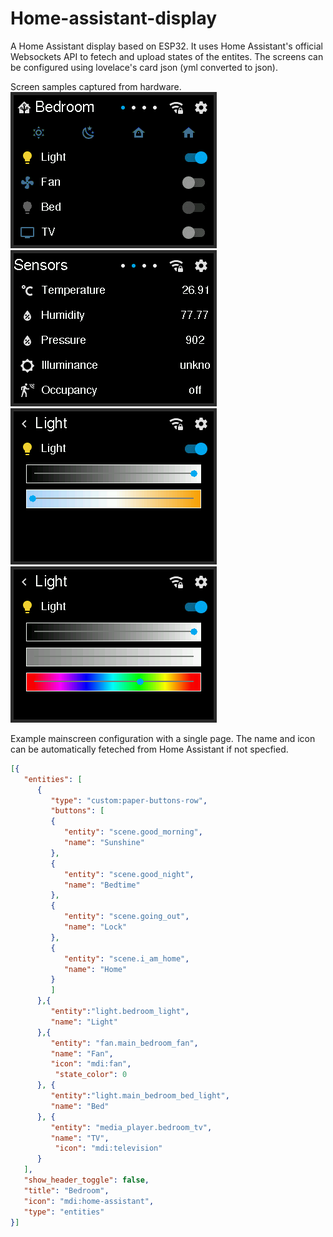 # Home-assistant-display

A Home Assistant display based on ESP32. It uses Home Assistant's official Websockets API to fetech and upload states of the entites. The screens can be configured using lovelace's card json (yml converted to json).

Screen samples captured from hardware.<br />
![alt text](https://github.com/RobinSinghNanda/Home-assistant-display/raw/main/images/main_screen.png?raw=true)
![alt text](https://github.com/RobinSinghNanda/Home-assistant-display/blob/main/images/sensors_screen.png?raw=true)
![alt text](https://github.com/RobinSinghNanda/Home-assistant-display/blob/main/images/light_subscreen.png?raw=true)
![alt text](https://github.com/RobinSinghNanda/Home-assistant-display/blob/main/images/light_subscreen2.png?raw=true)


Example mainscreen configuration with a single page. The name and icon can be automatically feteched from Home Assistant if not specfied. 
```json
[{
   "entities": [
      {
         "type": "custom:paper-buttons-row",
         "buttons": [
         {
            "entity": "scene.good_morning",
            "name": "Sunshine"
         },
         {
            "entity": "scene.good_night",
            "name": "Bedtime"
         },
         {
            "entity": "scene.going_out",
            "name": "Lock"
         },
         {
            "entity": "scene.i_am_home",
            "name": "Home"
         }
         ]
      },{
         "entity":"light.bedroom_light",
         "name": "Light"
      },{
         "entity": "fan.main_bedroom_fan",
         "name": "Fan",
         "icon": "mdi:fan",
	      "state_color": 0
      }, { 
         "entity":"light.main_bedroom_bed_light",
         "name": "Bed"
      }, {
         "entity": "media_player.bedroom_tv",
         "name": "TV",
	      "icon": "mdi:television"
      }
   ],
   "show_header_toggle": false,
   "title": "Bedroom",
   "icon": "mdi:home-assistant",
   "type": "entities"
}]
```




